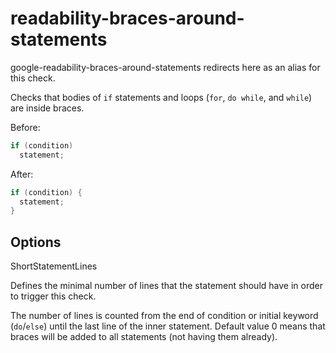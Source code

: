 # readability-braces-around-statements

<span class="title-ref">google-readability-braces-around-statements</span>
redirects here as an alias for this check.

Checks that bodies of `if` statements and loops (`for`, `do while`, and
`while`) are inside braces.

Before:

``` c++
if (condition)
  statement;
```

After:

``` c++
if (condition) {
  statement;
}
```

## Options

<div class="option">

ShortStatementLines

Defines the minimal number of lines that the statement should have in
order to trigger this check.

The number of lines is counted from the end of condition or initial
keyword (`do`/`else`) until the last line of the inner statement.
Default value <span class="title-ref">0</span> means that braces will be
added to all statements (not having them already).

</div>
